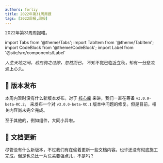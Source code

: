 ```yaml
---
authors: forliy
title: 2022年第31周周报
tags: [2022周报,周报]
---
```



2022年第31周周报喵。

<!--truncate-->

import Tabs from '@theme/Tabs';
import TabItem from '@theme/TabItem';
import CodeBlock from '@theme/CodeBlock';
import Label from '@site/src/components/Label'

_人生天地之间，若白驹之过隙，忽然而已。_ 不知不觉已临近立秋，却有一分悲凉涌上心头。

## 🚀 版本发布

本周内暂时没有什么新版本发布。对于 [核心库][core-repo] 来讲，我们一直在筹备 `v3.0.0-beta-RC.2`，
来发布一个对 `v3.0.0-beta-RC.1` 版本中问题的修复。但是目前，相关内容尚未完全完成。 

至于其他的，例如组件，大同小异啦。

## 📕 文档更新

尽管没有什么新版本，不过我们有在偷着更新一些文档内容。也许还没有彻底施工完成，但是也总比一片荒芜要强点儿，不是吗？

[core-repo]: https://github.com/ForteScarlet/simpler-robot

